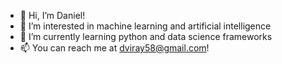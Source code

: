 - 👋 Hi, I’m Daniel!
- 👀 I’m interested in machine learning and artificial intelligence
- 🌱 I’m currently learning python and data science frameworks
- 📫 You can reach me at dviray58@gmail.com!

<!---
mo-oloo/mo-oloo is a ✨ special ✨ repository because its `README.md` (this file) appears on your GitHub profile.
You can click the Preview link to take a look at your changes.
--->
